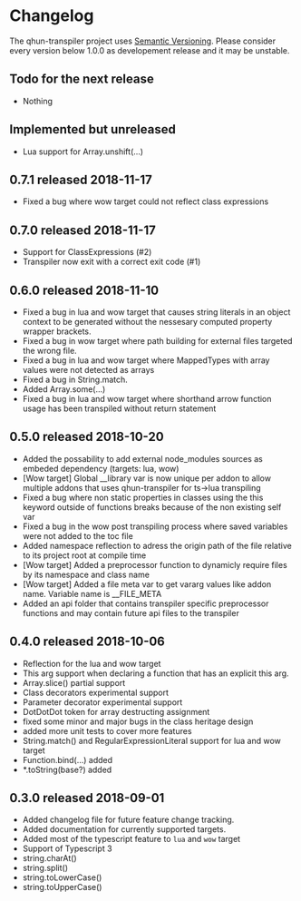# Changelog

The qhun-transpiler project uses [Semantic Versioning](https://semver.org/spec/v2.0.0.html). Please consider every version below 1.0.0 as developement release and it may be unstable.

## Todo for the next release

- Nothing

##  Implemented but unreleased

- Lua support for Array.unshift(...)

## **0.7.1** released 2018-11-17

- Fixed a bug where wow target could not reflect class expressions

## **0.7.0** released 2018-11-17

- Support for ClassExpressions (#2)
- Transpiler now exit with a correct exit code (#1)

## **0.6.0** released 2018-11-10

- Fixed a bug in lua and wow target that causes string literals in an object context to be generated without the nessesary computed property wrapper brackets.
- Fixed a bug in wow target where path building for external files targeted the wrong file.
- Fixed a bug in lua and wow target where MappedTypes with array values were not detected as arrays
- Fixed a bug in String.match.
- Added Array.some(...)
- Fixed a bug in lua and wow target where shorthand arrow function usage has been transpiled without return statement

##  **0.5.0** released 2018-10-20

- Added the possability to add external node_modules sources as embeded dependency (targets: lua, wow)
- [Wow target] Global __library var is now unique per addon to allow multiple addons that uses qhun-transpiler for ts->lua transpiling
- Fixed a bug where non static properties in classes using the this keyword outside of functions breaks because of the non existing self var
- Fixed a bug in the wow post transpiling process where saved variables were not added to the toc file
- Added namespace reflection to adress the origin path of the file relative to its project root at compile time
- [Wow target] Added a preprocessor function to dynamicly require files by its namespace and class name
- [Wow target] Added a file meta var to get vararg values like addon name. Variable name is __FILE_META
- Added an api folder that contains transpiler specific preprocessor functions and may contain future api files to the transpiler

## **0.4.0** released 2018-10-06

- Reflection for the lua and wow target
- This arg support when declaring a function that has an explicit this arg.
- Array.slice() partial support
- Class decorators experimental support
- Parameter decorator experimental support
- DotDotDot token for array destructing assignment
- fixed some minor and major bugs in the class heritage design
- added more unit tests to cover more features
- String.match() and RegularExpressionLiteral support for lua and wow target
- Function.bind(...) added
- *.toString(base?) added

## **0.3.0** released 2018-09-01

- Added changelog file for future feature change tracking.
- Added documentation for currently supported targets.
- Added most of the typescript feature to `lua` and `wow` target
- Support of Typescript 3
- string.charAt()
- string.split()
- string.toLowerCase()
- string.toUpperCase()